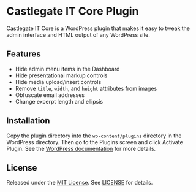 # Castlegate IT Core Plugin

Castlegate IT Core is a WordPress plugin that makes it easy to tweak the admin
interface and HTML output of any WordPress site.

## Features

*   Hide admin menu items in the Dashboard
*   Hide presentational markup controls
*   Hide media upload/insert controls
*   Remove `title`, `width`, and `height` attributes from images
*   Obfuscate email addresses
*   Change excerpt length and ellipsis

## Installation

Copy the plugin directory into the `wp-content/plugins` directory in the
WordPress directory. Then go to the Plugins screen and click Activate Plugin.
See the [WordPress documentation](http://codex.wordpress.org/Managing_Plugins#Manual_Plugin_Installation)
for more details. 

## License

Released under the [MIT License](http://www.opensource.org/licenses/MIT). See
[LICENSE](LICENSE) for details.
